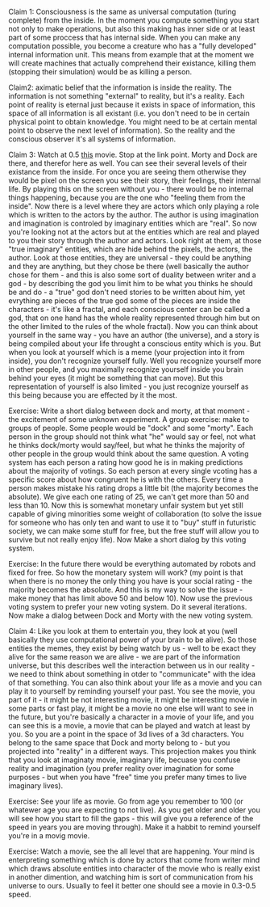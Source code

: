 Claim 1: Consciousness is the same as universal computation (turing complete) from the inside. In the moment you compute something you start not only to make  operations, but also this making has inner side or at least part of some proccess that has internal side. When you can make any computation possible, you become a creature who has a "fully developed" internal information unit. This means from example that at the moment we will create machines that actually comprehend their existance, killing them (stopping their simulation) would be as killing a person.  

Claim2:  aximatic belief that the information is inside the reality. The information is not something "external" to reality, but it's a reality. Each point of reality is eternal just because it exists in space of information, this space of all information is all existant (i.e. you don't need to be in certain physical point to obtain knowledge. You might need to be at certain mental point to observe the next level of information). So the reality and the conscious observer it's all systems of information. 

Claim 3: Watch at 0.5 [this](https://youtu.be/Psxktpxkc6o?t=181) movie. Stop at the link point. Morty and Dock are there, and therefor here as well. You can see their several levels of their existance from the inside. For once you are seeing them otherwise they would be pixel on the screen you see their story, their feelings, their internal life. By playing this on the screen without you - there would be no internal things happening, because you are the one who "feeling them from the inside". Now there is a level where they are actors which only playing a role which is written to the actors by the author. The author is using imagination and imagination is controled by imaginary entities which are "real". So now you're looking not at the actors but at the entities which are real and played to you their story through the author and actors. Look right at them, at those "true imaginary" entities, which are hide behind the pixels, the actors, the author. Look at those entities, they are universal - they could be anything and they are anything, but they chose be there (well basically the author chose for them - and this is also some sort of duality between writer and a god - by describing the god you limit him to be what you thinks he should be and do - a "true" god don't need stories to be written about him, yet evrything are pieces of the true god some of the pieces are inside the characters - it's like a fractal, and each conscious center can be called a god, that on one hand has the whole reality represented through him but on the other limited to the rules of the whole fractal). Now you can think about yourself in the same way - you have an author (the universe), and a story is being compiled about your life throught a conscious entity which is you. But when you look at yourself which is a meme (your projection into it from inside), you don't recognize yourself fully. Well you recognize yourself more in other people, and you maximally recognize yourself inside you brain behind your eyes (it might be something that can move). But this representation of yourself is also limited - you just recognize yourself as this being because you are effected by it the most. 

Exercise: Write a short dialog between dock and morty, at that moment - the excitement of some unknown experiment. 
A group exercise: make to groups of people. Some people would be "dock" and some "morty". Each person in the group should not think what "he" would say or feel, not what he thinks dock/morty would say/feel, but what he thinks the majority of other people in the group would think about the same question. A voting system has each person a rating how good he is in making predictions about the majority of votings. So each person at every single vcoting has a specific score about how congruent he is with the others. Every time a person makes mistake his rating drops a little bit (the majority becomes the absolute). We give each one rating of 25, we can't get more than 50 and less than 10. Now this is somewhat monetary unfair system but yet still capable of giving minorities some weight of collaboration (to solve the issue for someone who has only ten and want to use it to "buy" stuff in futuristic society, we can make some stuff for free, but the free stuff will allow you to survive but not really enjoy life). Now Make a short dialog by this voting system.

Exercise: In the future there would be everything automated by robots and fixed for free. So how the monetary system will work? (my point is that when there is no money the only thing you have is your social rating - the majority becomes the absolute. And this is my way to solve the issue - make money that has limit above 50 and below 10). Now use the previous voting system to prefer your new voting system. Do it several iterations. Now make a dialog between Dock and Morty with the new voting system. 

Claim 4: Like you look at them to entertain you, they look at you (well basically they use computational power of your brain to be alive). So those entities the memes, they exist by being watch by us - well to be exact they alive for the same reason we are alive - we are part of the information universe, but this describes well the interaction between us in our reality - we need to think about something in otder to "communicate" with the idea of that something. You can also think about your life as a movie and you can play it to yourself by reminding yourself your past. You see the movie, you part of it - it might be not interesting movie, it might be interesting movie in some parts or fast play, it might be a movie no one else will want to see in the future, but you're basically a character in a movie of your life, and you can see this is a movie, a movie that can be played and watch at least by you. So you are a point in the space of 3d lives of a 3d characters. You belong to the same space that Dock and morty belong to - but you projected into "reality" in a different ways. This projection makes you think that you look at imaginaty movie, imaginary life, becuase you confuse reality and imagination (you prefer reality over imagination for some purposes - but when you have "free" time you prefer many times to live imaginary lives). 

Exercise: See your life as movie. Go from age you remember to 100 (or whatewer age you are expecting to not live). As you get older and older you will see how you start to fill the gaps - this will give you a reference of the speed in years you are moving through). Make it a habbit to remind yourself you're in a movig movie. 

Exercise: Watch a movie, see the all level that are happening. Your mind is enterpreting something which is done by actors that come from writer mind which draws absolute entities into character of the movie who is really exist in another dimention, and watching him is sort of communication from his universe to ours. Usually to feel it better one should see a movie in 0.3-0.5 speed.
